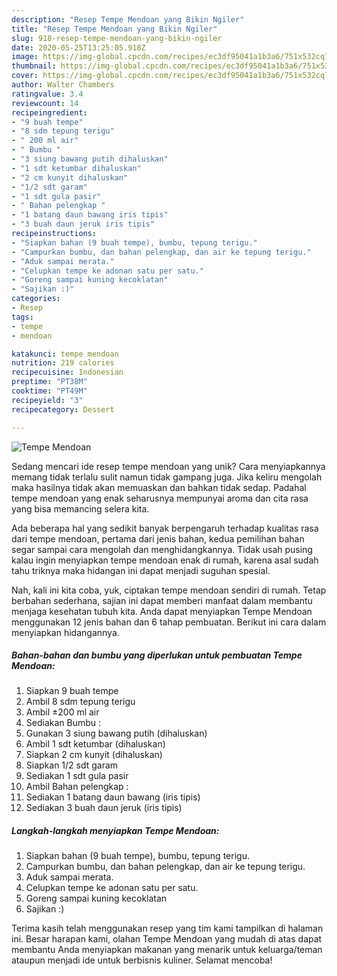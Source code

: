 ```yaml
---
description: "Resep Tempe Mendoan yang Bikin Ngiler"
title: "Resep Tempe Mendoan yang Bikin Ngiler"
slug: 918-resep-tempe-mendoan-yang-bikin-ngiler
date: 2020-05-25T13:25:05.918Z
image: https://img-global.cpcdn.com/recipes/ec3df95041a1b3a6/751x532cq70/tempe-mendoan-foto-resep-utama.jpg
thumbnail: https://img-global.cpcdn.com/recipes/ec3df95041a1b3a6/751x532cq70/tempe-mendoan-foto-resep-utama.jpg
cover: https://img-global.cpcdn.com/recipes/ec3df95041a1b3a6/751x532cq70/tempe-mendoan-foto-resep-utama.jpg
author: Walter Chambers
ratingvalue: 3.4
reviewcount: 14
recipeingredient:
- "9 buah tempe"
- "8 sdm tepung terigu"
- " 200 ml air"
- " Bumbu "
- "3 siung bawang putih dihaluskan"
- "1 sdt ketumbar dihaluskan"
- "2 cm kunyit dihaluskan"
- "1/2 sdt garam"
- "1 sdt gula pasir"
- " Bahan pelengkap "
- "1 batang daun bawang iris tipis"
- "3 buah daun jeruk iris tipis"
recipeinstructions:
- "Siapkan bahan (9 buah tempe), bumbu, tepung terigu."
- "Campurkan bumbu, dan bahan pelengkap, dan air ke tepung terigu."
- "Aduk sampai merata."
- "Celupkan tempe ke adonan satu per satu."
- "Goreng sampai kuning kecoklatan"
- "Sajikan :)"
categories:
- Resep
tags:
- tempe
- mendoan

katakunci: tempe mendoan 
nutrition: 219 calories
recipecuisine: Indonesian
preptime: "PT38M"
cooktime: "PT49M"
recipeyield: "3"
recipecategory: Dessert

---
```



![Tempe Mendoan](https://img-global.cpcdn.com/recipes/ec3df95041a1b3a6/751x532cq70/tempe-mendoan-foto-resep-utama.jpg)

Sedang mencari ide resep tempe mendoan yang unik? Cara menyiapkannya memang tidak terlalu sulit namun tidak gampang juga. Jika keliru mengolah maka hasilnya tidak akan memuaskan dan bahkan tidak sedap. Padahal tempe mendoan yang enak seharusnya mempunyai aroma dan cita rasa yang bisa memancing selera kita.



Ada beberapa hal yang sedikit banyak berpengaruh terhadap kualitas rasa dari tempe mendoan, pertama dari jenis bahan, kedua pemilihan bahan segar sampai cara mengolah dan menghidangkannya. Tidak usah pusing kalau ingin menyiapkan tempe mendoan enak di rumah, karena asal sudah tahu triknya maka hidangan ini dapat menjadi suguhan spesial.


Nah, kali ini kita coba, yuk, ciptakan tempe mendoan sendiri di rumah. Tetap berbahan sederhana, sajian ini dapat memberi manfaat dalam membantu menjaga kesehatan tubuh kita. Anda dapat menyiapkan Tempe Mendoan menggunakan 12 jenis bahan dan 6 tahap pembuatan. Berikut ini cara dalam menyiapkan hidangannya.

<!--inarticleads1-->

##### Bahan-bahan dan bumbu yang diperlukan untuk pembuatan Tempe Mendoan:

1. Siapkan 9 buah tempe
1. Ambil 8 sdm tepung terigu
1. Ambil  ±200 ml air
1. Sediakan  Bumbu :
1. Gunakan 3 siung bawang putih (dihaluskan)
1. Ambil 1 sdt ketumbar (dihaluskan)
1. Siapkan 2 cm kunyit (dihaluskan)
1. Siapkan 1/2 sdt garam
1. Sediakan 1 sdt gula pasir
1. Ambil  Bahan pelengkap :
1. Sediakan 1 batang daun bawang (iris tipis)
1. Sediakan 3 buah daun jeruk (iris tipis)




<!--inarticleads2-->

##### Langkah-langkah menyiapkan Tempe Mendoan:

1. Siapkan bahan (9 buah tempe), bumbu, tepung terigu.
1. Campurkan bumbu, dan bahan pelengkap, dan air ke tepung terigu.
1. Aduk sampai merata.
1. Celupkan tempe ke adonan satu per satu.
1. Goreng sampai kuning kecoklatan
1. Sajikan :)




Terima kasih telah menggunakan resep yang tim kami tampilkan di halaman ini. Besar harapan kami, olahan Tempe Mendoan yang mudah di atas dapat membantu Anda menyiapkan makanan yang menarik untuk keluarga/teman ataupun menjadi ide untuk berbisnis kuliner. Selamat mencoba!
